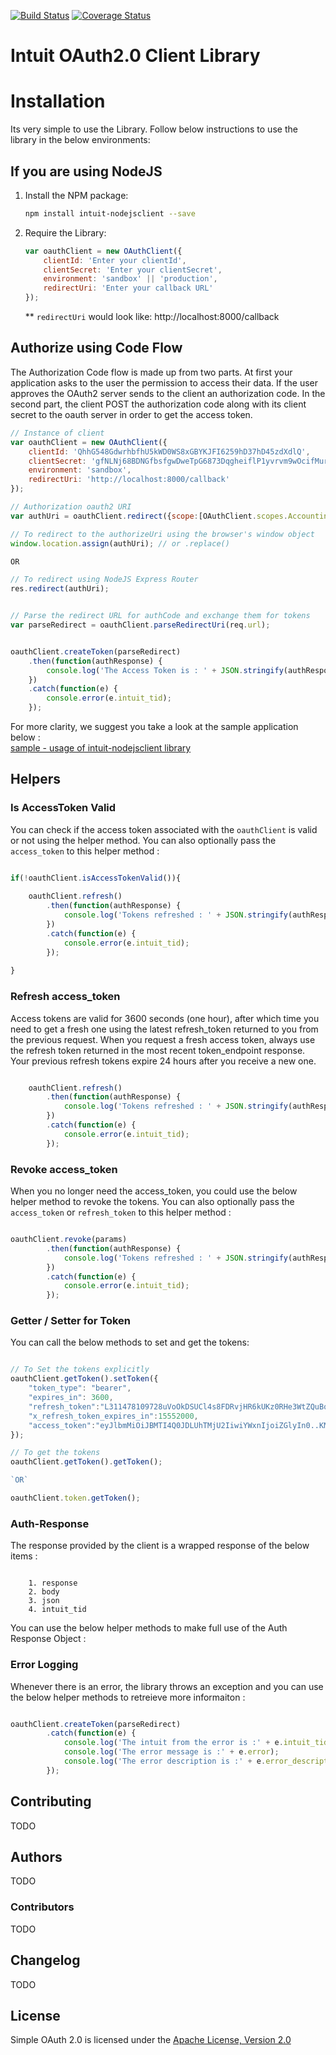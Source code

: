 [![Build Status](https://travis-ci.com/abisalehalliprasan/oauth-jsclient.svg?branch=master)](https://travis-ci.com/abisalehalliprasan/oauth-jsclient)
[![Coverage Status](https://coveralls.io/repos/github/abisalehalliprasan/oauth-jsclient/badge.svg?branch=master)](https://coveralls.io/github/abisalehalliprasan/oauth-jsclient?branch=master)


# Intuit OAuth2.0 Client Library 


# Installation

Its very simple to use the Library. Follow below instructions to use the library in the below environments:

## If you are using NodeJS

1. Install the NPM package:

    ```sh
    npm install intuit-nodejsclient --save
    ```

2. Require the Library:

    ```js
    var oauthClient = new OAuthClient({
        clientId: 'Enter your clientId',
        clientSecret: 'Enter your clientSecret',
        environment: 'sandbox' || 'production',
        redirectUri: 'Enter your callback URL'
    });
    ```
    ** `redirectUri` would look like: http://localhost:8000/callback 



## Authorize using Code Flow 

The Authorization Code flow is made up from two parts. At first your application asks to
the user the permission to access their data. If the user approves the OAuth2 server sends
to the client an authorization code. In the second part, the client POST the authorization code
along with its client secret to the oauth server in order to get the access token.

```javascript
// Instance of client
var oauthClient = new OAuthClient({
    clientId: 'QhhG548GdwrhbfhU5kWD0WS8xGBYKJFI6259hD37hD45zdXdlQ',
    clientSecret: 'gfNLNj68BDNGfbsfgwDweTpG6873DqgheiflP1yvrvm9wOcifMureLe30L2teJurDydgoImGv1',
    environment: 'sandbox',
    redirectUri: 'http://localhost:8000/callback'
});

// Authorization oauth2 URI
var authUri = oauthClient.redirect({scope:[OAuthClient.scopes.Accounting,OAuthClient.scopes.OpenId,],state:'Optional State Paramter'});

// To redirect to the authorizeUri using the browser's window object
window.location.assign(authUri); // or .replace()

OR

// To redirect using NodeJS Express Router
res.redirect(authUri);


// Parse the redirect URL for authCode and exchange them for tokens
var parseRedirect = oauthClient.parseRedirectUri(req.url);


oauthClient.createToken(parseRedirect)
    .then(function(authResponse) {
        console.log('The Access Token is : ' + JSON.stringify(authResponse.json()));
    })
    .catch(function(e) {
        console.error(e.intuit_tid);
    });

```

For more clarity, we suggest you take a look at the sample application below :  
[sample - usage of intuit-nodejsclient library](https://github.intuit.com/abisalehalliprasan/oauth-jsclient/tree/master/sample)


## Helpers

### Is AccessToken Valid

You can check if the access token associated with the `oauthClient` is valid or not using the helper method. You can also optionally pass the `access_token` to this helper method :

```javascript

if(!oauthClient.isAccessTokenValid()){
    
    oauthClient.refresh()
        .then(function(authResponse) {
            console.log('Tokens refreshed : ' + JSON.stringify(authResponse.json()));
        })
        .catch(function(e) {
            console.error(e.intuit_tid);
        });
    
}

```
### Refresh access_token

Access tokens are valid for 3600 seconds (one hour), after which time you need to get a fresh one using the latest refresh_token returned to you from the previous request. When you request a fresh access token, always use the refresh token returned in the most recent token_endpoint response. Your previous refresh tokens expire 24 hours after you receive a new one. 

```javascript

    oauthClient.refresh()
        .then(function(authResponse) {
            console.log('Tokens refreshed : ' + JSON.stringify(authResponse.json()));
        })
        .catch(function(e) {
            console.error(e.intuit_tid);
        });
```

### Revoke access_token

When you no longer need the access_token, you could use the below helper method to revoke the tokens. You can also optionally pass the `access_token` or `refresh_token` to this helper method : 

```javascript

oauthClient.revoke(params)
        .then(function(authResponse) {
            console.log('Tokens refreshed : ' + JSON.stringify(authResponse.json()));
        })
        .catch(function(e) {
            console.error(e.intuit_tid);
        });

```

### Getter / Setter for Token 

You can call the below methods to set and get the tokens:

```javascript

// To Set the tokens explicitly 
oauthClient.getToken().setToken({
    "token_type": "bearer",
    "expires_in": 3600,
    "refresh_token":"L311478109728uVoOkDSUCl4s8FDRvjHR6kUKz0RHe3WtZQuBq",
    "x_refresh_token_expires_in":15552000,
    "access_token":"eyJlbmMiOiJBMTI4Q0JDLUhTMjU2IiwiYWxnIjoiZGlyIn0..KM1_Fezsm6BUSaqqfTedaA.dBUCZWiVmjH8CdpXeh_pmaM3kJlJkLEqJlfmavwGQDThcf94fbj9nBZkjEPLvBcQznJnEmltCIvsTGX0ue_w45h7yn1zBoOb-1QIYVE0E5TI9z4tMUgQNeUkD1w-X8ECVraeOEecKaqSW32Oae0yfKhDFbwQZnptbPzIDaqiduiM_qEFcbAzT-7-znVd09lE3BTpdMF9MYqWdI5wPqbP8okMI0l8aa-UVFDH9wtli80zhHb7GgI1eudqRQc0sS9zWWb"
});

// To get the tokens 
oauthClient.getToken().getToken();

`OR`

oauthClient.token.getToken();

```


### Auth-Response 

The response provided by the client is a wrapped response of the below items :

```text

    1. response 
    2. body 
    3. json 
    4. intuit_tid

```
You can use the below helper methods to make full use of the Auth Response Object :


### Error Logging

Whenever there is an error, the library throws an exception and you can use the below helper methods to retreieve more informaiton :

```javascript

oauthClient.createToken(parseRedirect)
        .catch(function(e) {
            console.log('The intuit from the error is :' + e.intuit_tid);
            console.log('The error message is :' + e.error);
            console.log('The error description is :' + e.error_description);
        });

```


## Contributing

TODO

## Authors

TODO

### Contributors

TODO


## Changelog

TODO

## License

Simple OAuth 2.0 is licensed under the [Apache License, Version 2.0](http://www.apache.org/licenses/LICENSE-2.0)





